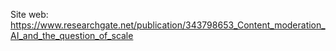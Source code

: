 Site web: https://www.researchgate.net/publication/343798653_Content_moderation_AI_and_the_question_of_scale